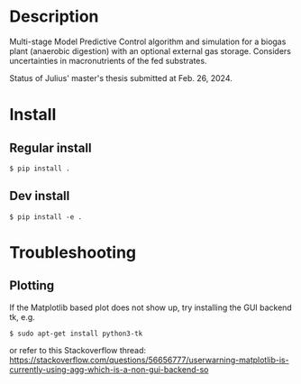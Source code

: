 # Description
Multi-stage Model Predictive Control algorithm and simulation for a biogas plant (anaerobic digestion) with an optional external gas storage. Considers uncertainties in macronutrients of the fed substrates. 

Status of Julius' master's thesis submitted at Feb. 26, 2024.

# Install
## Regular install
```
$ pip install .
```
## Dev install
```
$ pip install -e .
```

# Troubleshooting
## Plotting
If the Matplotlib based plot does not show up, try installing the GUI backend tk, e.g.
```
$ sudo apt-get install python3-tk
```
or refer to this Stackoverflow thread: https://stackoverflow.com/questions/56656777/userwarning-matplotlib-is-currently-using-agg-which-is-a-non-gui-backend-so